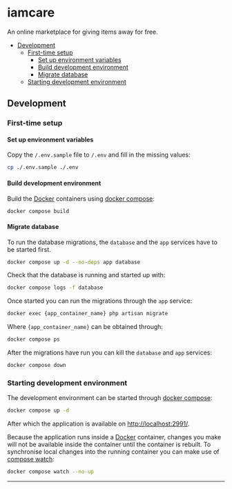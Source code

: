 # iamcare

An online marketplace for giving items away for free.

* [Development][]
  * [First-time setup][]
    * [Set up environment variables][]
    * [Build development environment][]
    * [Migrate database][]
  * [Starting development environment][]

## Development
[Development]: #development

### First-time setup
[First-time setup]: #first-time-setup

#### Set up environment variables
[Set up environment variables]: #set-up-environment-variables

Copy the `/.env.sample` file to `/.env` and fill in the missing values:

```sh
cp ./.env.sample ./.env
```

#### Build development environment
[Build development environment]: #build-development-environment

Build the [Docker][] containers using [docker compose][]:

```sh
docker compose build
```

#### Migrate database
[Migrate database]: #migrate-database

To run the database migrations,
the `database` and the `app` services have to be started first.

```sh
docker compose up -d --no-deps app database
```

Check that the database is running and started up with:

```sh
docker compose logs -f database
```

Once started you can run the migrations through the `app` service:

```sh
docker exec {app_container_name} php artisan migrate
```

Where `{app_container_name}` can be obtained through:

```sh
docker compose ps
```

After the migrations have run you can kill the `database` and `app` services:

```sh
docker compose down
```

### Starting development environment
[Starting development environment]: #starting-development-environment

The development environment can be started through [docker compose][]:

```sh
docker compose up -d
```

After which the application is available on [http://localhost:2991/][].

Because the application runs inside a [Docker][] container, changes you make
will not be available inside the container until the container is rebuilt. To
synchronise local changes into the running container you can make use of
[compose watch][]:

```sh
docker compose watch --no-up
```

---

[compose watch]: https://docs.docker.com/compose/how-tos/file-watch/
[Docker]: https://www.docker.com/
[docker compose]: https://docs.docker.com/compose/
[http://localhost:2991/]: http://localhost:2991/
